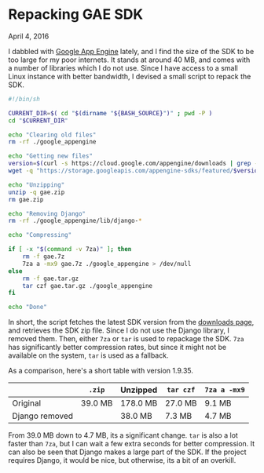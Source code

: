 Repacking GAE SDK
===

April 4, 2016

I dabbled with [Google App Engine](https://cloud.google.com/appengine/) lately, and I find the size of the SDK to be too large for my poor internets. It stands at around 40 MB, and comes with a number of libraries which I do not use. Since I have access to a small Linux instance with better bandwidth, I devised a small script to repack the SDK.

```sh
#!/bin/sh

CURRENT_DIR=$( cd "$(dirname "${BASH_SOURCE}")" ; pwd -P )
cd "$CURRENT_DIR"

echo "Clearing old files"
rm -rf ./google_appengine

echo "Getting new files"
version=$(curl -s https://cloud.google.com/appengine/downloads | grep -oP "google_appengine_(.+?)\.zip" | head -n 1)
wget -q "https://storage.googleapis.com/appengine-sdks/featured/$version" -O gae.zip

echo "Unzipping"
unzip -q gae.zip
rm gae.zip

echo "Removing Django"
rm -rf ./google_appengine/lib/django-*

echo "Compressing"

if [ -x "$(command -v 7za)" ]; then
	rm -f gae.7z
	7za a -mx9 gae.7z ./google_appengine > /dev/null
else
	rm -f gae.tar.gz
	tar czf gae.tar.gz ./google_appengine
fi

echo "Done"
```

In short, the script fetches the latest SDK version from the [downloads page](https://cloud.google.com/appengine/downloads), and retrieves the SDK zip file. Since I do not use the Django library, I removed them. Then, either `7za` or `tar` is used to repackage the SDK. `7za` has significantly better compression rates, but since it might not be available on the system, `tar` is used as a fallback.

As a comparison, here's a short table with version 1.9.35.

| | `.zip` | Unzipped | `tar czf` | `7za a -mx9` |
| --- | --- | --- | --- | --- |
| Original | 39.0 MB | 178.0 MB | 27.0 MB | 9.1 MB |
| Django removed | | 38.0 MB | 7.3 MB | 4.7 MB |

From 39.0 MB down to 4.7 MB, its a significant change. `tar` is also a lot faster than `7za`, but I can wait a few extra seconds for better compression. It can also be seen that Django makes a large part of the SDK. If the project requires Django, it would be nice, but otherwise, its a bit of an overkill.

